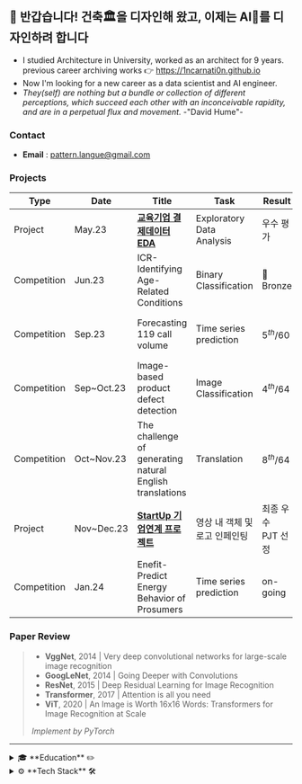 ## 👋 반갑습니다! 건축🏛을 디자인해 왔고, 이제는 AI🦾를 디자인하려 합니다

- I studied Architecture in University, worked as an architect for 9 years. <br>
  previous career archiving works 👉 https://1ncarnati0n.github.io
- Now I'm looking for a new career as a data scientist and AI engineer.
- *They(self) are nothing but a bundle or collection of different perceptions, which succeed each other with an inconceivable rapidity, and are in a perpetual flux and movement.*    -"David Hume"-

### Contact

- **Email** : pattern.langue@gmail.com

### Projects

| Type        | Date       | Title                                                                              | Task                          | Result              | Host                                  |
| ----------- | ---------- | ---------------------------------------------------------------------------------- | ----------------------------- | ------------------- | ------------------------------------- |
| Project     | May.23     | [**교육기업 결제데이터 EDA**](https://github.com/YearDream9jo/EDA_Project)              | Exploratory Data Analysis     | 우수 평가              | Day1company                           |
| Competition | Jun.23     | ICR-Identifying Age-Related Conditions                                             | Binary Classification         | 🥉Bronze            | Kaggle <br> ( InVitro Cell Research ) |
| Competition | Sep.23     | Forecasting 119 call volume                                                        | Time series prediction        | $5^{th}/60$       | AI CONNECT <br> ( Mind's&Company )    |
| Competition | Sep~Oct.23 | Image-based product defect detection                                               | Image Classification          | $4^{th}/64$       | AI CONNECT <br> ( Mind's&Company )    |
| Competition | Oct~Nov.23 | The challenge of generating natural English translations                           | Translation                   | $8^{th}/64$       | AI CONNECT <br> ( Mind's&Company )    |
| Project     | Nov~Dec.23 | [**StartUp 기업연계 프로젝트**](https://github.com/1ncarnati0n/inpaintingVideo)         | 영상 내 객체 및 로고 인페인팅        | 최종 우수 PJT 선정     | Mind's&Company, <br> 커넥트브릭        |
| Competition | Jan.24     | Enefit-Predict Energy Behavior of Prosumers                                        | Time series prediction        | on-going            | Kaggle <br> ( Enefit )             |

### Paper Review

> - **VggNet**, 2014 | Very deep convolutional networks for large-scale image recognition
> - **GoogLeNet**, 2014 | Going Deeper with Convolutions
> - **ResNet**, 2015 | Deep Residual Learning for Image Recognition
> - **Transformer**, 2017 | Attention is all you need
> - **ViT**, 2020 | An Image is Worth 16x16 Words: Transformers for Image Recognition at Scale
>
> *Implement by PyTorch*



---

<details>
<summary> 🎓 **Education** ✏️ </summary>


- 🎓 Seoul National University of Science and Technology, Bachelor of Architecture : 2006.03 ~ 2014.02
- 🎓 중소기업벤처사업부, AI 기술인력양성 YearDream School 3th : 2023.03 ~ 2023.12

</details>

<details>
<summary> ⚙️ **Tech Stack** 🛠 </summary>


![Python](https://img.shields.io/badge/Python-ffe74a.svg?style=flat&logo=Python&logoColor=blue) ![NumPy](https://img.shields.io/badge/NumPy-4d77cf.svg?style=flat&logo=NumPy&logoColor=4dabcf) ![Pandas](https://img.shields.io/badge/Pandas-130654.svg?style=flat&logo=Pandas&logoColor=whitle) ![opencv](https://img.shields.io/badge/OpenCV-63c1ff.svg?style=flat&logo=OpenCV&logoColor=black)

![Matplotlib](https://img.shields.io/badge/Matplotlib-11557C.svg?style=flat&logo=Matplotlib&logoColor=white) ![Altair](https://img.shields.io/badge/Vega%20Altair-fbc234.svg?style=flat&logo=Vega%20Altair&logoColor=black) ![Plotly](https://img.shields.io/badge/Plotly-262626.svg?style=flat&logo=Plotly&logoColor=white)

![Scikit Learn](https://img.shields.io/badge/Scikit%20Learn-F79939.svg?style=flat&logo=Scikit%20Learn&logoColor=3499CD) ![PyTorch](https://img.shields.io/badge/PyTorch-ffffff.svg?style=flat&logo=PyTorch&logoColor=EE4C2C)

![Gradio](https://img.shields.io/badge/Gradio-FE7F01.svg?style=flat&logo=Gradio&logoColor=white) ![Streamlit](https://img.shields.io/badge/streamlit-white.svg?style=flat&logo=streamlit&logoColor=ff4b4b)

</details>
